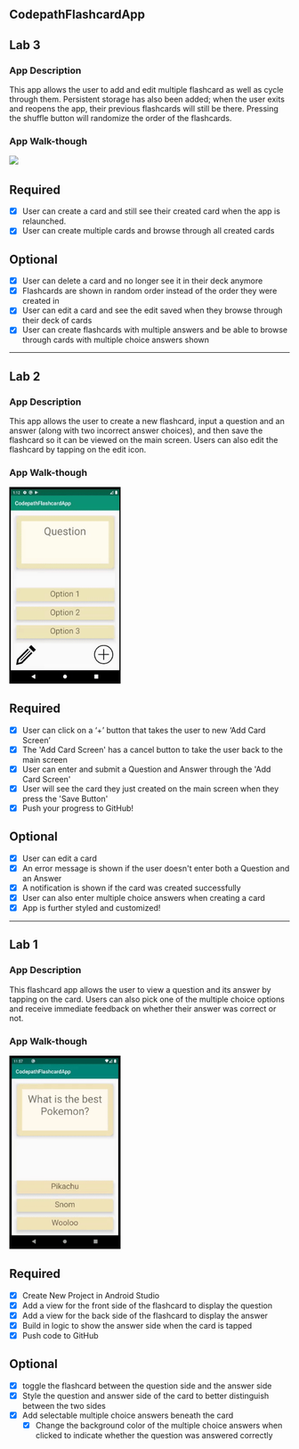 ## CodepathFlashcardApp

## Lab 3

### App Description
This app allows the user to add and edit multiple flashcard as well as cycle through them. Persistent storage has also been added; when the user exits and reopens the app, their previous flashcards will still be there. Pressing the shuffle button will randomize the order of the flashcards.

### App Walk-though

<img src="YOUR_GIF_URL_HERE" width=200><br>

## Required
- [x] User can create a card and still see their created card when the app is relaunched.
- [x] User can create multiple cards and browse through all created cards

## Optional
- [x] User can delete a card and no longer see it in their deck anymore
- [x] Flashcards are shown in random order instead of the order they were created in
- [x] User can edit a card and see the edit saved when they browse through their deck of cards
- [x] User can create flashcards with multiple answers and be able to browse through cards with multiple choice answers shown

------------

## Lab 2

### App Description
This app allows the user to create a new flashcard, input a question and an answer (along with two incorrect answer choices), and then save the flashcard so it can be viewed on the main screen. Users can also edit the flashcard by tapping on the edit icon.

### App Walk-though

<img src="https://github.com/tiffkchang/CodepathFlashcardApp/blob/main/Demo%20Gifs/CodepathFlashcardAppLab2Gif3.gif" width=200><br>

## Required
- [x] User can click on a ‘+’ button that takes the user to new ‘Add Card Screen’
- [x] The 'Add Card Screen' has a cancel button to take the user back to the main screen
- [x] User can enter and submit a Question and Answer through the 'Add Card Screen'
- [x] User will see the card they just created on the main screen when they press the 'Save Button'
- [x] Push your progress to GitHub!

## Optional
- [x] User can edit a card
- [x] An error message is shown if the user doesn't enter both a Question and an Answer
- [x] A notification is shown if the card was created successfully
- [x] User can also enter multiple choice answers when creating a card
- [x] App is further styled and customized!

------------

## Lab 1

### App Description
This flashcard app allows the user to view a question and its answer by tapping on the card. Users can also pick one of the multiple choice options and receive immediate feedback on whether their answer was correct or not.

### App Walk-though

<img src="https://github.com/tiffkchang/CodepathFlashcardApp/blob/main/Demo%20Gifs/CodepathFlashcardAppLab1Gif2.gif" width=200><br>


## Required
- [x] Create New Project in Android Studio
- [x] Add a view for the front side of the flashcard to display the question
- [x] Add a view for the back side of the flashcard to display the answer
- [x] Build in logic to show the answer side when the card is tapped
- [x] Push code to GitHub
## Optional
- [x] toggle the flashcard between the question side and the answer side
- [x] Style the question and answer side of the card to better distinguish between the two sides
- [x] Add selectable multiple choice answers beneath the card
   - [x] Change the background color of the multiple choice answers when clicked to indicate whether the question was answered correctly

